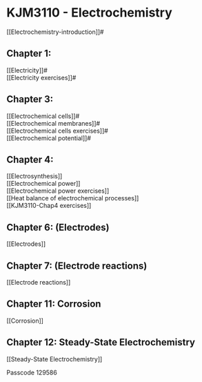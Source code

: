 # KJM3110 - Electrochemistry

[[Electrochemistry-introduction]]#


## Chapter 1: 
[[Electricity]]# \
[[Electricity exercises]]#


## Chapter 3: 

[[Electrochemical cells]]# \
[[Electrochemical membranes]]# \
[[Electrochemical cells exercises]]# \
[[Electrochemical potential]]#


## Chapter 4: 

[[Electrosynthesis]]\
[[Electrochemical power]]\
[[Electrochemical power exercises]]\
[[Heat balance of electrochemical processes]]\
[[KJM3110-Chap4 exercises]]


## Chapter 6: (Electrodes)

[[Electrodes]]


## Chapter 7: (Electrode reactions)

[[Electrode reactions]]

## Chapter 11: Corrosion

[[Corrosion]]

## Chapter 12: Steady-State Electrochemistry

[[Steady-State Electrochemistry]]

Passcode 129586